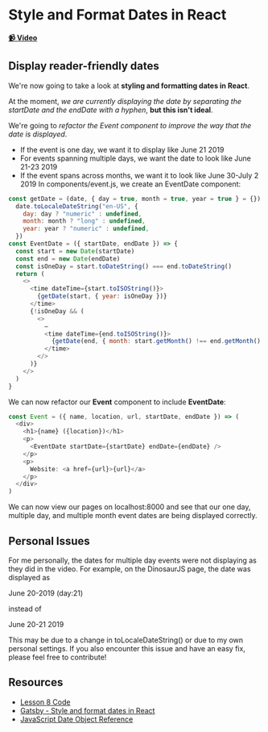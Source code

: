 # Style and Format Dates in React

**[📹 Video](https://egghead.io/lessons/gatsby-style-and-format-dates-in-react)**

## Display reader-friendly dates
We're now going to take a look at **styling and formatting dates in React**.

At the moment, *we are currently displaying the date by separating the startDate and the endDate with a hyphen*, **but this isn't ideal**.

We're going to *refactor the Event component to improve the way that the date is displayed*.
- If the event is one day, we want it to display like June 21 2019
- For events spanning multiple days, we want the date to look like June 21-23 2019
- If the event spans across months, we want it to look like June 30-July 2 2019
In components/event.js, we create an EventDate component:
```javascript
const getDate = (date, { day = true, month = true, year = true } = {}) =>
  date.toLocaleDateString("en-US", {
    day: day ? "numeric" : undefined,
    month: month ? "long" : undefined,
    year: year ? "numeric" : undefined,
  })
const EventDate = ({ startDate, endDate }) => {
  const start = new Date(startDate)
  const end = new Date(endDate)
  const isOneDay = start.toDateString() === end.toDateString()
  return (
    <>
      <time dateTime={start.toISOString()}>
        {getDate(start, { year: isOneDay })}
      </time>
      {!isOneDay && (
        <>
          –
          <time dateTime={end.toISOString()}>
            {getDate(end, { month: start.getMonth() !== end.getMonth() })}
          </time>
        </>
      )}
    </>
  )
}
```
We can now refactor our **Event** component to include **EventDate**:
```javascript
const Event = ({ name, location, url, startDate, endDate }) => (
  <div>
    <h1>{name} ({location})</h1>
    <p>
      <EventDate startDate={startDate} endDate={endDate} />
    </p>
    <p>
      Website: <a href={url}>{url}</a>
    </p>
  </div>
)
```
We can now view our pages on localhost:8000 and see that our one day, multiple day, and multiple month event dates are being displayed correctly.

## Personal Issues
For me personally, the dates for multiple day events were not displaying as they did in the video. For example, on the DinosaurJS page, the date was displayed as

June 20-2019 (day:21)

instead of

June 20-21 2019

This may be due to a change in toLocaleDateString() or due to my own personal settings. If you also encounter this issue and have an easy fix, please feel free to contribute!
## Resources
- [Lesson 8 Code](https://github.com/ParkerGits/authoring-gatsby-themes/tree/08-style-and-format-dates-in-react)
- [Gatsby - Style and format dates in React](https://www.gatsbyjs.org/tutorial/building-a-theme/#style-and-format-dates-in-react)
- [JavaScript Date Object Reference](https://developer.mozilla.org/en-US/docs/Web/JavaScript/Reference/Global_Objects/Date)
